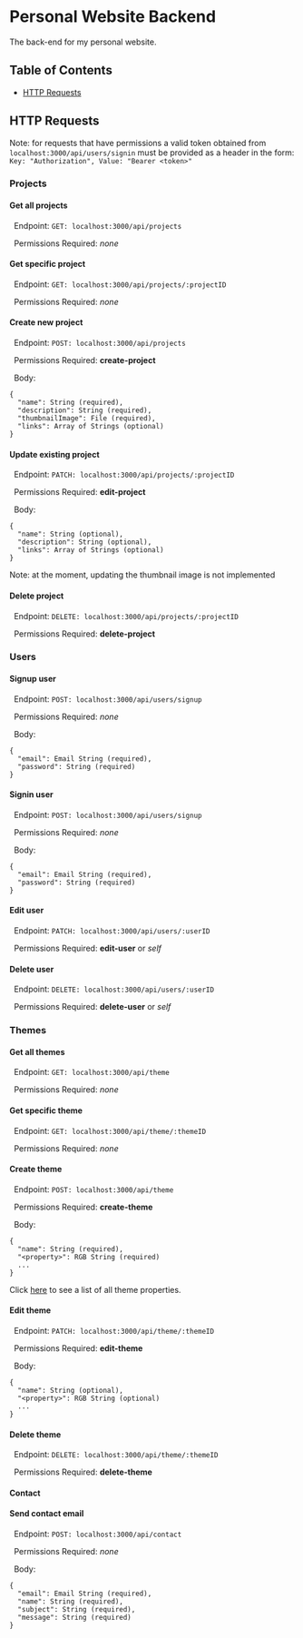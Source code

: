 # Personal Website Backend
The back-end for my personal website.

## Table of Contents
* [HTTP Requests](#http-requests)

## HTTP Requests

Note: for requests that have permissions a valid token obtained from ``` localhost:3000/api/users/signin``` must be provided as a header in the form: ``` Key: "Authorization", Value: "Bearer <token>"```

### Projects

#### Get all projects
&nbsp;&nbsp;Endpoint: ```GET: localhost:3000/api/projects```

&nbsp;&nbsp;Permissions Required: *none*

#### Get specific project
&nbsp;&nbsp;Endpoint: ```GET: localhost:3000/api/projects/:projectID```

&nbsp;&nbsp;Permissions Required: *none*

#### Create new project
&nbsp;&nbsp;Endpoint: ```POST: localhost:3000/api/projects```

&nbsp;&nbsp;Permissions Required: **create-project**

&nbsp;&nbsp;Body: 

```
{
  "name": String (required),
  "description": String (required),
  "thumbnailImage": File (required),
  "links": Array of Strings (optional)
}
```

#### Update existing project
&nbsp;&nbsp;Endpoint: ```PATCH: localhost:3000/api/projects/:projectID```

&nbsp;&nbsp;Permissions Required: **edit-project**

&nbsp;&nbsp;Body: 

```
{
  "name": String (optional),
  "description": String (optional),
  "links": Array of Strings (optional)
}
```

Note: at the moment, updating the thumbnail image is not implemented

#### Delete project
&nbsp;&nbsp;Endpoint: ```DELETE: localhost:3000/api/projects/:projectID```

&nbsp;&nbsp;Permissions Required: **delete-project**

### Users
#### Signup user
&nbsp;&nbsp;Endpoint: ```POST: localhost:3000/api/users/signup```

&nbsp;&nbsp;Permissions Required: *none*

&nbsp;&nbsp;Body: 

```
{
  "email": Email String (required),
  "password": String (required)
}
```

#### Signin user

&nbsp;&nbsp;Endpoint: ```POST: localhost:3000/api/users/signup```

&nbsp;&nbsp;Permissions Required: *none*

&nbsp;&nbsp;Body: 

```
{
  "email": Email String (required),
  "password": String (required)
}
```

#### Edit user

&nbsp;&nbsp;Endpoint: ```PATCH: localhost:3000/api/users/:userID```

&nbsp;&nbsp;Permissions Required: **edit-user** or *self*

#### Delete user

&nbsp;&nbsp;Endpoint: ```DELETE: localhost:3000/api/users/:userID```

&nbsp;&nbsp;Permissions Required: **delete-user** or *self*


### Themes
#### Get all themes
&nbsp;&nbsp;Endpoint: ```GET: localhost:3000/api/theme```

&nbsp;&nbsp;Permissions Required: *none*

#### Get specific theme
&nbsp;&nbsp;Endpoint: ```GET: localhost:3000/api/theme/:themeID```

&nbsp;&nbsp;Permissions Required: *none*

#### Create theme
&nbsp;&nbsp;Endpoint: ```POST: localhost:3000/api/theme```

&nbsp;&nbsp;Permissions Required: **create-theme**

&nbsp;&nbsp;Body: 

```
{
  "name": String (required),
  "<property>": RGB String (required)
  ...
}
```

Click [here](api/constants/themeItems.js) to see a list of all theme properties.

#### Edit theme
&nbsp;&nbsp;Endpoint: ```PATCH: localhost:3000/api/theme/:themeID```

&nbsp;&nbsp;Permissions Required: **edit-theme**

&nbsp;&nbsp;Body: 

```
{
  "name": String (optional),
  "<property>": RGB String (optional)
  ...
}
```

#### Delete theme

&nbsp;&nbsp;Endpoint: ```DELETE: localhost:3000/api/theme/:themeID```

&nbsp;&nbsp;Permissions Required: **delete-theme**


#### Contact

#### Send contact email
&nbsp;&nbsp;Endpoint: ```POST: localhost:3000/api/contact```

&nbsp;&nbsp;Permissions Required: *none*

&nbsp;&nbsp;Body: 

```
{
  "email": Email String (required),
  "name": String (required),
  "subject": String (required),
  "message": String (required)
}
```
